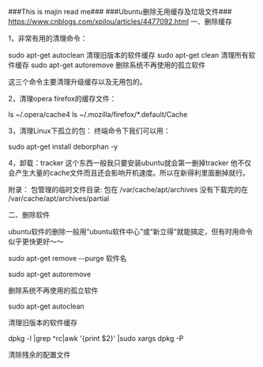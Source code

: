 ###This is majin read me###
###Ubuntu删除无用缓存及垃圾文件###
https://www.cnblogs.com/xpilou/articles/4477092.html
一、删除缓存

1，非常有用的清理命令：

sudo apt-get autoclean                清理旧版本的软件缓存
sudo apt-get clean                    清理所有软件缓存
sudo apt-get autoremove             删除系统不再使用的孤立软件
 

这三个命令主要清理升级缓存以及无用包的。

2，清理opera firefox的缓存文件：

ls ~/.opera/cache4
ls ~/.mozilla/firefox/*.default/Cache
 

3，清理Linux下孤立的包：
终端命令下我们可以用：

sudo apt-get install deborphan -y
 

4，卸载：tracker
这个东西一般我只要安装ubuntu就会第一删掉tracker 他不仅会产生大量的cache文件而且还会影响开机速度。所以在新得利里面删掉就行。

附录：
包管理的临时文件目录:
包在
/var/cache/apt/archives
没有下载完的在
/var/cache/apt/archives/partial

二、删除软件

ubuntu软件的删除一般用“ubuntu软件中心”或“新立得”就能搞定，但有时用命令似乎更快更好～～

sudo apt-get remove --purge 软件名
 

sudo apt-get autoremove
 

删除系统不再使用的孤立软件

sudo apt-get autoclean
 

清理旧版本的软件缓存

dpkg -l |grep ^rc|awk '{print $2}' |sudo xargs dpkg -P
 

清除残余的配置文件
